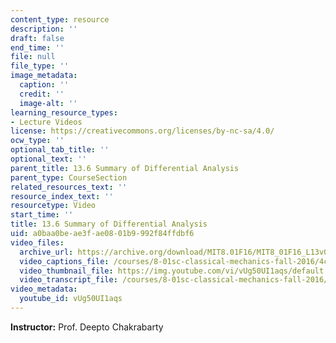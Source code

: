 ```yaml
---
content_type: resource
description: ''
draft: false
end_time: ''
file: null
file_type: ''
image_metadata:
  caption: ''
  credit: ''
  image-alt: ''
learning_resource_types:
- Lecture Videos
license: https://creativecommons.org/licenses/by-nc-sa/4.0/
ocw_type: ''
optional_tab_title: ''
optional_text: ''
parent_title: 13.6 Summary of Differential Analysis
parent_type: CourseSection
related_resources_text: ''
resource_index_text: ''
resourcetype: Video
start_time: ''
title: 13.6 Summary of Differential Analysis
uid: a0baa0be-ae3f-ae08-01b9-992f84ffdbf6
video_files:
  archive_url: https://archive.org/download/MIT8.01F16/MIT8_01F16_L13v05_360p.mp4
  video_captions_file: /courses/8-01sc-classical-mechanics-fall-2016/4c52cf3f6e6f5dc6900429e8a7aa7a18_vUg50UI1aqs.vtt
  video_thumbnail_file: https://img.youtube.com/vi/vUg50UI1aqs/default.jpg
  video_transcript_file: /courses/8-01sc-classical-mechanics-fall-2016/a1e3923728fb0ab7f51f6fc15aa17d1d_vUg50UI1aqs.pdf
video_metadata:
  youtube_id: vUg50UI1aqs
---
```

**Instructor:** Prof. Deepto Chakrabarty